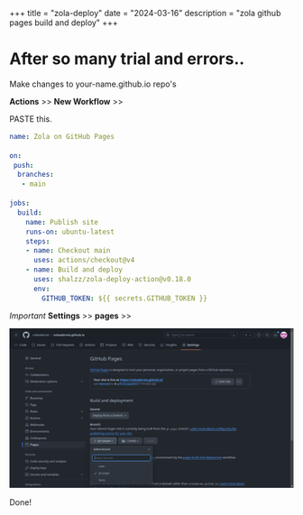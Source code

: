 +++
title = "zola-deploy"
date = "2024-03-16"
description = "zola github pages build and deploy"
+++

# After so many trial and errors..  

Make changes to your-name.github.io repo's  

**Actions** >> **New Workflow** >>  

PASTE this.  
```yaml
name: Zola on GitHub Pages

on: 
 push:
  branches:
   - main

jobs:
  build:
    name: Publish site
    runs-on: ubuntu-latest
    steps:
    - name: Checkout main
      uses: actions/checkout@v4
    - name: Build and deploy
      uses: shalzz/zola-deploy-action@v0.18.0
      env:
        GITHUB_TOKEN: ${{ secrets.GITHUB_TOKEN }}
```

*Important*  **Settings** >> **pages** >>  

![Settings Page](https://github.com/coleaderme/coleaderme.github.io/blob/main/static/images/gh-pages.png)  

Done!
